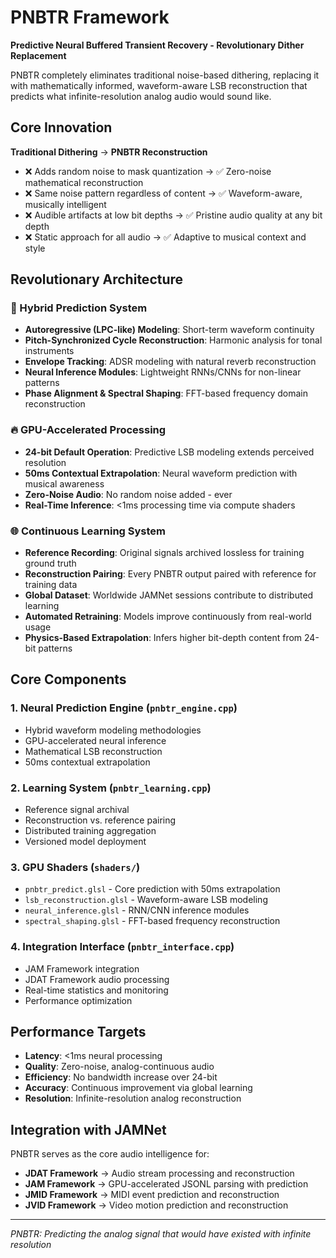 # PNBTR Framework

**Predictive Neural Buffered Transient Recovery - Revolutionary Dither Replacement**

PNBTR completely eliminates traditional noise-based dithering, replacing it with mathematically informed, waveform-aware LSB reconstruction that predicts what infinite-resolution analog audio would sound like.

## Core Innovation

**Traditional Dithering** → **PNBTR Reconstruction**
- ❌ Adds random noise to mask quantization → ✅ Zero-noise mathematical reconstruction  
- ❌ Same noise pattern regardless of content → ✅ Waveform-aware, musically intelligent
- ❌ Audible artifacts at low bit depths → ✅ Pristine audio quality at any bit depth
- ❌ Static approach for all audio → ✅ Adaptive to musical context and style

## Revolutionary Architecture

### 🧠 Hybrid Prediction System
- **Autoregressive (LPC-like) Modeling**: Short-term waveform continuity
- **Pitch-Synchronized Cycle Reconstruction**: Harmonic analysis for tonal instruments
- **Envelope Tracking**: ADSR modeling with natural reverb reconstruction
- **Neural Inference Modules**: Lightweight RNNs/CNNs for non-linear patterns
- **Phase Alignment & Spectral Shaping**: FFT-based frequency domain reconstruction

### 🔥 GPU-Accelerated Processing
- **24-bit Default Operation**: Predictive LSB modeling extends perceived resolution
- **50ms Contextual Extrapolation**: Neural waveform prediction with musical awareness
- **Zero-Noise Audio**: No random noise added - ever
- **Real-Time Inference**: <1ms processing time via compute shaders

### 🌐 Continuous Learning System
- **Reference Recording**: Original signals archived lossless for training ground truth
- **Reconstruction Pairing**: Every PNBTR output paired with reference for training data
- **Global Dataset**: Worldwide JAMNet sessions contribute to distributed learning
- **Automated Retraining**: Models improve continuously from real-world usage
- **Physics-Based Extrapolation**: Infers higher bit-depth content from 24-bit patterns

## Core Components

### 1. Neural Prediction Engine (`pnbtr_engine.cpp`)
- Hybrid waveform modeling methodologies
- GPU-accelerated neural inference
- Mathematical LSB reconstruction
- 50ms contextual extrapolation

### 2. Learning System (`pnbtr_learning.cpp`)
- Reference signal archival
- Reconstruction vs. reference pairing
- Distributed training aggregation
- Versioned model deployment

### 3. GPU Shaders (`shaders/`)
- `pnbtr_predict.glsl` - Core prediction with 50ms extrapolation
- `lsb_reconstruction.glsl` - Waveform-aware LSB modeling
- `neural_inference.glsl` - RNN/CNN inference modules
- `spectral_shaping.glsl` - FFT-based frequency reconstruction

### 4. Integration Interface (`pnbtr_interface.cpp`)
- JAM Framework integration
- JDAT Framework audio processing
- Real-time statistics and monitoring
- Performance optimization

## Performance Targets

- **Latency**: <1ms neural processing
- **Quality**: Zero-noise, analog-continuous audio
- **Efficiency**: No bandwidth increase over 24-bit
- **Accuracy**: Continuous improvement via global learning
- **Resolution**: Infinite-resolution analog reconstruction

## Integration with JAMNet

PNBTR serves as the core audio intelligence for:

- **JDAT Framework** → Audio stream processing and reconstruction
- **JAM Framework** → GPU-accelerated JSONL parsing with prediction
- **JMID Framework** → MIDI event prediction and reconstruction
- **JVID Framework** → Video motion prediction and reconstruction

---

*PNBTR: Predicting the analog signal that would have existed with infinite resolution*
